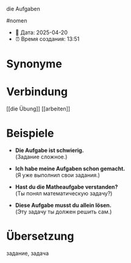 die Aufgaben

#nomen
- 📍 Дата: 2025-04-20
- ⏰ Время создания: 13:51
# Synonyme

# Verbindung 
[[die Übung]]
[[arbeiten]]
# Beispiele
- **Die Aufgabe ist schwierig.**  
    (Задание сложное.)
    
- **Ich habe meine Aufgaben schon gemacht.**  
    (Я уже выполнил свои задания.)
    
- **Hast du die Matheaufgabe verstanden?**  
    (Ты понял математическую задачу?)
    
- **Diese Aufgabe musst du allein lösen.**  
    (Эту задачу ты должен решить сам.)
# Übersetzung
задание, задача